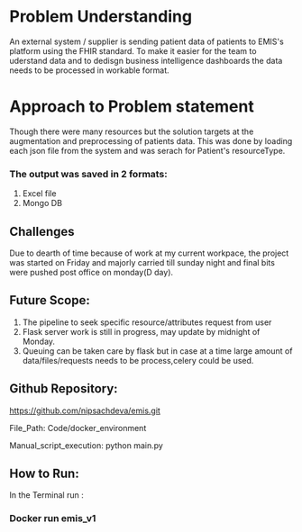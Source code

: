 # Problem Understanding
An external system / supplier is sending patient data of patients to EMIS's platform using the FHIR standard. To make it easier for the team to uderstand data and to dedisgn business intelligence dashboards the data needs to be processed in workable format.

# Approach to Problem statement
Though there were many resources but the solution targets at the augmentation and preprocessing of patients data. This was done by loading each json file from the system and was serach for Patient's resourceType. 
### The output was saved in 2 formats:

1. Excel file
2. Mongo DB 

## Challenges

Due to dearth of time because of work at my current workpace, the project was started on Friday and majorly carried till sunday night and final bits were pushed post office on monday(D day).

## Future Scope: 
1. The pipeline to seek specific resource/attributes request from user
2. Flask server work is still in progress, may update by midnight of Monday.
3. Queuing can be taken care by flask but in case at a time large amount of data/files/requests needs to be process,celery could be used.

## Github Repository:
https://github.com/nipsachdeva/emis.git

File_Path: Code/docker_environment

Manual_script_execution: python main.py

## How to Run:

In the Terminal run : 

### Docker run emis_v1